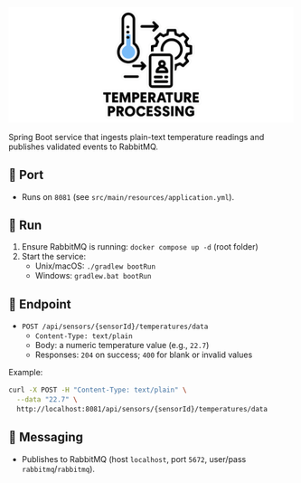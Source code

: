 ![Temperature Processing](docs/assets/temperature-processing.png)

Spring Boot service that ingests plain-text temperature readings and publishes validated events to RabbitMQ.

## 🚪 Port
- Runs on `8081` (see `src/main/resources/application.yml`).

## 🚀 Run
1) Ensure RabbitMQ is running: `docker compose up -d` (root folder)
2) Start the service:
   - Unix/macOS: `./gradlew bootRun`
   - Windows: `gradlew.bat bootRun`

## 📡 Endpoint
- `POST /api/sensors/{sensorId}/temperatures/data`
  - `Content-Type: text/plain`
  - Body: a numeric temperature value (e.g., `22.7`)
  - Responses: `204` on success; `400` for blank or invalid values

Example:
```bash
curl -X POST -H "Content-Type: text/plain" \
  --data "22.7" \
  http://localhost:8081/api/sensors/{sensorId}/temperatures/data
```

## 🐇 Messaging
- Publishes to RabbitMQ (host `localhost`, port `5672`, user/pass `rabbitmq`/`rabbitmq`).
